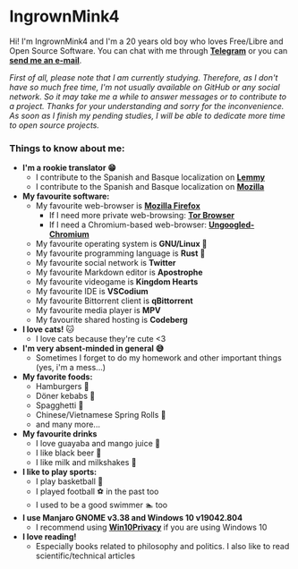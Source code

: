 # IngrownMink4
Hi! I'm IngrownMink4 and I'm a 20 years old boy who loves Free/Libre and Open Source Software. You can chat with me through **[Telegram](https://t.me/IngrownMink4)** or you can **[send me an e-mail](mailto:sergiovg01@outlook.com)**.


*First of all, please note that I am currently studying. Therefore, as I don't have so much free time, I'm not usually available on GitHub or any social network. So it may take me a while to answer messages or to contribute to a project. Thanks for your understanding and sorry for the inconvenience. As soon as I finish my pending studies, I will be able to dedicate more time to open source projects.*


### Things to know about me:
* **I'm a rookie translator 😁**
  * I contribute to the Spanish and Basque localization on **[Lemmy](https://github.com/LemmyNet/lemmy)**
  * I contribute to the Spanish and Basque localization on **[Mozilla](https://github.com/mozilla)**
* **My favourite software:**
  *  My favourite web-browser is **[Mozilla Firefox](https://mozilla.org/firefox/new)**
     + If I need more private web-browsing: **[Tor Browser](https://torproject.org/download)**
     + If I need a Chromium-based web-browser: **[Ungoogled-Chromium](https://ungoogled-software.github.io/)**
  * My favourite operating system is **GNU/Linux 🐧**
  * My favourite programming language is **Rust 🦀** 
  * My favourite social network is **Twitter**
  * My favourite Markdown editor is **Apostrophe** 
  * My favourite videogame is **Kingdom Hearts**
  * My favourite IDE is **VSCodium** 
  * My favourite Bittorrent client is **qBittorrent**
  * My favourite media player is **MPV**
  * My favourite shared hosting is **Codeberg**
* **I love cats!** 🐱
  * I love cats because they're cute <3
* **I'm very absent-minded in general 😅**
  * Sometimes I forget to do my homework and other important things (yes, i'm a mess...)
* **My favorite foods:**
  * Hamburgers 🍔
  * Döner kebabs 🥙
  * Spagghetti 🍝
  * Chinese/Vietnamese Spring Rolls 🥢
  * and many more...
* **My favourite drinks**
  * I love guayaba and mango juice 🥭
  * I like black beer 🍻
  * I like milk and milkshakes 🥛 
* **I like to play sports:**
  * I play basketball 🏀
  * I played football ⚽ in the past too
  * I used to be a good swimmer 🏊 too
* **I use Manjaro GNOME v3.38 and Windows 10 v19042.804**
  * I recommend using **[Win10Privacy](https://www.w10privacy.de/english-home/)** if you are using Windows 10
* **I love reading!**
  * Especially books related to philosophy and politics. I also like to read scientific/technical articles 

